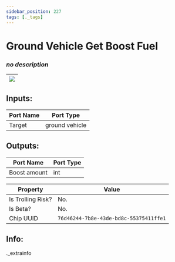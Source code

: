 ```yaml
---
sidebar_position: 227
tags: [._tags]
---
```


# Ground Vehicle Get Boost Fuel


### *no description*

| ![](https://images-ext-2.discordapp.net/external/MPmIaQzlEPmgGWlgi-WxBBXt0Bjv_zWPkg1y1f_sy3s/https/www.recroomcircuits.com/image/circuit/absolute-value?width=206&height=108) |
|-----|

## Inputs:
| Port Name | Port Type |
|-----------|-----------|
| Target | ground vehicle |

## Outputs:
| Port Name | Port Type |
|-----------|-----------|
| Boost amount | int | 

| Property  | Value |
|-------------------|-----------|
| Is Trolling Risk? | No. |
| Is Beta? | No. |
| Chip UUID | `76d46244-7b8e-43de-bd8c-55375411ffe1` |

## Info:
._extrainfo